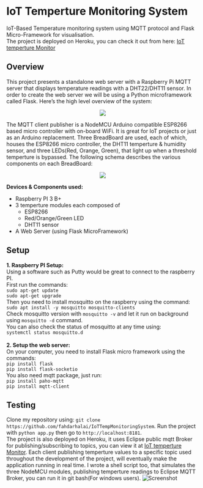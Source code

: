 # IoT Temperture Monitoring System
IoT-Based Temperature monitoring system using MQTT protocol and Flask Micro-Framework for visualisation.<br>
The project is deployed on Heroku, you can check it out from here: [IoT temperture Monitor](https://temp-monitoring-iot-system.herokuapp.com/)

## Overview
This project presents a standalone web server with a Raspberry Pi MQTT server that displays temperature readings with a DHT22/DHT11 sensor.
In order to create the web server we will be using a Python microframework called Flask. Here’s the high level overview of the system:

<p align="center">
  <img src="https://user-images.githubusercontent.com/41004675/77822722-b25d9f80-70f5-11ea-95c5-583a72d961c0.PNG" />
</p>

The MQTT client publisher is a NodeMCU Arduino compatible ESP8266 based micro controller with on-board WiFi. It is great for IoT projects or just as an Arduino replacement.
Three BreadBoard are used, each of which, houses the ESP8266 micro controller, the DHT11 temperture & humidity sensor, and three LEDs(Red, Orange, Green), that light up when a threshold temperture is bypassed. The following schema describes the various components on each BreadBoard:

<p align="center">
  <img src="https://user-images.githubusercontent.com/41004675/77823036-51839680-70f8-11ea-8dcb-a713c598e5a1.PNG" />
</p>

**Devices & Components used:**
- Raspberry PI 3 B+
- 3 temperture modules each composed of
  - ESP8266
  - Red/Orange/Green LED
  - DHT11 sensor
- A Web Server (using Flask MicroFramework)

## Setup
**1. Raspberry PI Setup:**<br>
  Using a software such as Putty would be great to connect to the raspberry PI.<br>
  First run the commands:<br>
  `sudo apt-get update`<br>
  `sudo apt-get upgrade`<br>
  Then you need to install mosquitto on the raspberry using the command:<br>
  `sudo apt install -y mosquitto mosquitto-clients`<br>
  Check mosquitto version with `mosquitto -v` and let it run on background using `mosquitto -d` command.<br>
  You can also check the status of mosquitto at any time using:<br>
  `systemctl status mosquitto.d`
<br><br>
**2. Setup the web server:**<br>
  On your computer, you need to install Flask micro framework using the commands:<br>
  `pip install flask`<br>
  `pip install flask-socketio`<br>
  You also need mqtt package, just run:<br>
  `pip install paho-mqtt`<br>
  `pip install mqtt-client`<br>

## Testing
Clone my repository using: `git clone https://github.com/fahdarhalai/IoTTempMonitoringSystem`. Run the project with `python app.py` then go to `http://localhost:8181`.<br>
The project is also deployed on Heroku, it uses Eclipse public mqtt Broker for publishing/subscribing to topics, you can view it at [IoT temperture Monitor](https://temp-monitoring-iot-system.herokuapp.com/). Each client publishing temperture values to a specific topic used throughout the development of the project, will eventually make the application running in real time. I wrote a shell script too, that simulates the three NodeMCU modules, publishing temperture readings to Eclipse MQTT Broker, you can run it in git bash(For windows users).
![Screenshot](https://user-images.githubusercontent.com/41004675/77823485-c6a49b00-70fb-11ea-92cd-4c45831eeaaa.png)

